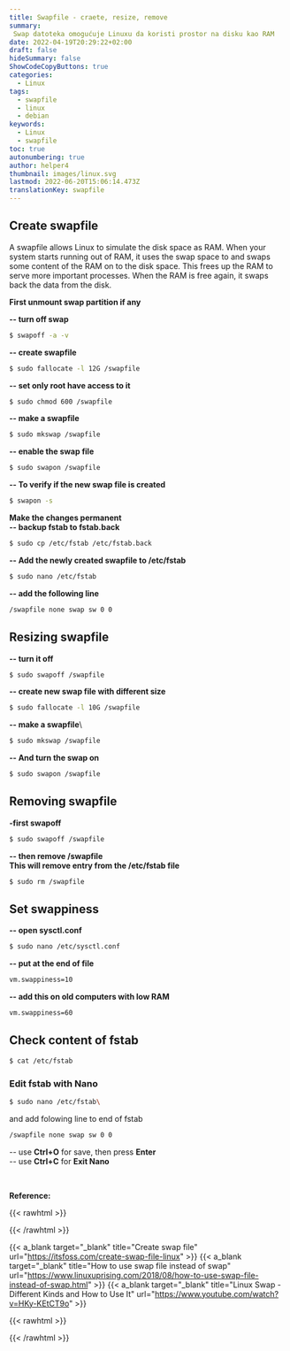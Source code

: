 ```yaml
---
title: Swapfile - craete, resize, remove
summary:
 Swap datoteka omogućuje Linuxu da koristi prostor na disku kao RAM
date: 2022-04-19T20:29:22+02:00
draft: false
hideSummary: false
ShowCodeCopyButtons: true
categories:
  - Linux
tags:
  - swapfile
  - linux
  - debian
keywords:
  - Linux
  - swapfile
toc: true
autonumbering: true
author: helper4
thumbnail: images/linux.svg
lastmod: 2022-06-20T15:06:14.473Z
translationKey: swapfile
---
```


## Create swapfile

A swapfile allows Linux to simulate the disk space as RAM. When your system starts running out of RAM, it uses the swap space to and swaps some content of the RAM on to the disk space. This frees up the RAM to serve more important processes. When the RAM is free again, it swaps back the data from the disk.

**First unmount swap partition if any**

**-- turn off swap**

```bash
$ swapoff -a -v
```

**-- create swapfile**

```bash
$ sudo fallocate -l 12G /swapfile
```

**-- set only root have access to it**

```bash
$ sudo chmod 600 /swapfile
```

**-- make a swapfile**

```bash
$ sudo mkswap /swapfile
```

**-- enable the swap file**

```bash
$ sudo swapon /swapfile
```

**-- To verify if the new swap file is created**

```bash
$ swapon -s
```

**Make the changes permanent**\
**-- backup fstab to fstab.back**

```bash
$ sudo cp /etc/fstab /etc/fstab.back
```

**-- Add the newly created swapfile to /etc/fstab**

```bash
$ sudo nano /etc/fstab
```

**-- add the following line**

```bash
/swapfile none swap sw 0 0
```

## Resizing swapfile

**-- turn it off**

```bash
$ sudo swapoff /swapfile
```

**-- create new swap file with different size**

```bash
$ sudo fallocate -l 10G /swapfile
```

**-- make a swapfile**\

```bash
$ sudo mkswap /swapfile
```

**-- And turn the swap on**

```bash
$ sudo swapon /swapfile
```

## Removing swapfile

**-first swapoff**

```bash
$ sudo swapoff /swapfile
```

**-- then remove /swapfile\
This will remove entry from the /etc/fstab file**

```bash
$ sudo rm /swapfile
```

## Set swappiness

**-- open sysctl.conf**

```bash
$ sudo nano /etc/sysctl.conf
```

**-- put at the end of file**

```bash
vm.swappiness=10
```

**-- add this on old computers with low RAM**

```bash
vm.swappiness=60
```

## Check content of fstab
```bash
$ cat /etc/fstab
```

### Edit fstab with Nano
```bash
$ sudo nano /etc/fstab\
```
and add folowing line to end of fstab
```bash
/swapfile none swap sw 0 0
```
-- use **Ctrl+O** for save, then press **Enter**\
-- use **Ctrl+C** for **Exit Nano**


&nbsp;

**Reference:**  

{{< rawhtml >}} <div class="lnkRef"> {{< /rawhtml >}}

{{< a_blank target="_blank" title="Create swap file" url="https://itsfoss.com/create-swap-file-linux" >}} 
{{< a_blank target="_blank" title="How to use swap file instead of swap" url="https://www.linuxuprising.com/2018/08/how-to-use-swap-file-instead-of-swap.html" >}}
{{< a_blank target="_blank" title="Linux Swap - Different Kinds and How to Use It" url="https://www.youtube.com/watch?v=HKy-KEtCT9o" >}} 

{{< rawhtml >}} </div> {{< /rawhtml >}}

&nbsp;
